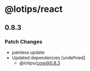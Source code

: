 # @lotips/react

## 0.8.3
### Patch Changes

- painless update
- Updated dependencies [undefined]
  - @lotips/core@0.8.3
